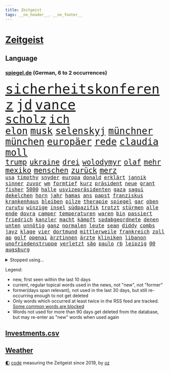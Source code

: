 ```yaml
---
title: Zeitgeist
tags: __no_header__, __no_footer__
---
```


# [Zeitgeist](https://oliz.io/zeitgeist/)

## Language

<h3><a href="https://www.spiegel.de" target="_blank">spiegel.de</a> (German, 6 to 2 occurrences)</h3>
<p style="font-family:monospace">
<span style="font-size:32pt"><a href="news_links.html#sicherheitskonferenz" class="current">sicherheitskonferenz</a></span>
<span style="font-size:32pt"><a href="news_links.html#jd" class="current">jd</a></span>
<span style="font-size:32pt"><a href="news_links.html#vance" class="current">vance</a></span>
<br>
<span style="font-size:27pt"><a href="news_links.html#scholz" class="current">scholz</a></span>
<span style="font-size:27pt"><a href="news_links.html#ich" class="current">ich</a></span>
<br>
<span style="font-size:22pt"><a href="news_links.html#elon" class="current">elon</a></span>
<span style="font-size:22pt"><a href="news_links.html#musk" class="current">musk</a></span>
<span style="font-size:22pt"><a href="news_links.html#selenskyj" class="current">selenskyj</a></span>
<span style="font-size:22pt"><a href="news_links.html#münchner" class="current">münchner</a></span>
<span style="font-size:22pt"><a href="news_links.html#münchen" class="current">münchen</a></span>
<span style="font-size:22pt"><a href="news_links.html#europäer" class="current">europäer</a></span>
<span style="font-size:22pt"><a href="news_links.html#rede" class="current">rede</a></span>
<span style="font-size:22pt"><a href="news_links.html#claudia" class="current">claudia</a></span>
<span style="font-size:22pt"><a href="news_links.html#moll" class="current">moll</a></span>
<br>
<span style="font-size:17pt"><a href="news_links.html#trump" class="current">trump</a></span>
<span style="font-size:17pt"><a href="news_links.html#ukraine" class="current">ukraine</a></span>
<span style="font-size:17pt"><a href="news_links.html#drei" class="current">drei</a></span>
<span style="font-size:17pt"><a href="news_links.html#wolodymyr" class="current">wolodymyr</a></span>
<span style="font-size:17pt"><a href="news_links.html#olaf" class="current">olaf</a></span>
<span style="font-size:17pt"><a href="news_links.html#mehr" class="current">mehr</a></span>
<span style="font-size:17pt"><a href="news_links.html#mexiko" class="current">mexiko</a></span>
<span style="font-size:17pt"><a href="news_links.html#menschen" class="current">menschen</a></span>
<span style="font-size:17pt"><a href="news_links.html#zurück" class="current">zurück</a></span>
<span style="font-size:17pt"><a href="news_links.html#merz" class="current">merz</a></span>
<br>
<span style="font-size:12pt"><a href="news_links.html#usa" class="current">usa</a></span>
<span style="font-size:12pt"><a href="news_links.html#timothy" class="current">timothy</a></span>
<span style="font-size:12pt"><a href="news_links.html#snyder" class="new">snyder</a></span>
<span style="font-size:12pt"><a href="news_links.html#europa" class="current">europa</a></span>
<span style="font-size:12pt"><a href="news_links.html#donald" class="current">donald</a></span>
<span style="font-size:12pt"><a href="news_links.html#erklärt" class="current">erklärt</a></span>
<span style="font-size:12pt"><a href="news_links.html#jannik" class="current">jannik</a></span>
<span style="font-size:12pt"><a href="news_links.html#sinner" class="current">sinner</a></span>
<span style="font-size:12pt"><a href="news_links.html#zuvor" class="current">zuvor</a></span>
<span style="font-size:12pt"><a href="news_links.html#wm" class="current">wm</a></span>
<span style="font-size:12pt"><a href="news_links.html#formtief" class="current">formtief</a></span>
<span style="font-size:12pt"><a href="news_links.html#kurz" class="current">kurz</a></span>
<span style="font-size:12pt"><a href="news_links.html#präsident" class="current">präsident</a></span>
<span style="font-size:12pt"><a href="news_links.html#neue" class="current">neue</a></span>
<span style="font-size:12pt"><a href="news_links.html#grant" class="current">grant</a></span>
<span style="font-size:12pt"><a href="news_links.html#fisher" class="new">fisher</a></span>
<span style="font-size:12pt"><a href="news_links.html#5000" class="current">5000</a></span>
<span style="font-size:12pt"><a href="news_links.html#halle" class="current">halle</a></span>
<span style="font-size:12pt"><a href="news_links.html#usvizepräsidenten" class="new">usvizepräsidenten</a></span>
<span style="font-size:12pt"><a href="news_links.html#gaza" class="current">gaza</a></span>
<span style="font-size:12pt"><a href="news_links.html#sagui" class="new">sagui</a></span>
<span style="font-size:12pt"><a href="news_links.html#dekelchen" class="new">dekelchen</a></span>
<span style="font-size:12pt"><a href="news_links.html#horn" class="new">horn</a></span>
<span style="font-size:12pt"><a href="news_links.html#jahr" class="current">jahr</a></span>
<span style="font-size:12pt"><a href="news_links.html#hamas" class="current">hamas</a></span>
<span style="font-size:12pt"><a href="news_links.html#ans" class="current">ans</a></span>
<span style="font-size:12pt"><a href="news_links.html#papst" class="current">papst</a></span>
<span style="font-size:12pt"><a href="news_links.html#franziskus" class="current">franziskus</a></span>
<span style="font-size:12pt"><a href="news_links.html#krankenhaus" class="current">krankenhaus</a></span>
<span style="font-size:12pt"><a href="news_links.html#bleiben" class="current">bleiben</a></span>
<span style="font-size:12pt"><a href="news_links.html#pilze" class="new">pilze</a></span>
<span style="font-size:12pt"><a href="news_links.html#therapie" class="current">therapie</a></span>
<span style="font-size:12pt"><a href="news_links.html#spiegel" class="current">spiegel</a></span>
<span style="font-size:12pt"><a href="news_links.html#gar" class="current">gar</a></span>
<span style="font-size:12pt"><a href="news_links.html#oben" class="current">oben</a></span>
<span style="font-size:12pt"><a href="news_links.html#rurutu" class="new">rurutu</a></span>
<span style="font-size:12pt"><a href="news_links.html#winzige" class="current">winzige</a></span>
<span style="font-size:12pt"><a href="news_links.html#insel" class="current">insel</a></span>
<span style="font-size:12pt"><a href="news_links.html#südpazifik" class="current">südpazifik</a></span>
<span style="font-size:12pt"><a href="news_links.html#trotzt" class="current">trotzt</a></span>
<span style="font-size:12pt"><a href="news_links.html#stürmen" class="current">stürmen</a></span>
<span style="font-size:12pt"><a href="news_links.html#alle" class="current">alle</a></span>
<span style="font-size:12pt"><a href="news_links.html#ende" class="current">ende</a></span>
<span style="font-size:12pt"><a href="news_links.html#dovra" class="new">dovra</a></span>
<span style="font-size:12pt"><a href="news_links.html#camper" class="current">camper</a></span>
<span style="font-size:12pt"><a href="news_links.html#temperaturen" class="current">temperaturen</a></span>
<span style="font-size:12pt"><a href="news_links.html#waren" class="current">waren</a></span>
<span style="font-size:12pt"><a href="news_links.html#bin" class="current">bin</a></span>
<span style="font-size:12pt"><a href="news_links.html#passiert" class="current">passiert</a></span>
<span style="font-size:12pt"><a href="news_links.html#friedrich" class="current">friedrich</a></span>
<span style="font-size:12pt"><a href="news_links.html#kanzler" class="current">kanzler</a></span>
<span style="font-size:12pt"><a href="news_links.html#macht" class="current">macht</a></span>
<span style="font-size:12pt"><a href="news_links.html#kämpft" class="current">kämpft</a></span>
<span style="font-size:12pt"><a href="news_links.html#spdabgeordnete" class="current">spdabgeordnete</a></span>
<span style="font-size:12pt"><a href="news_links.html#denen" class="current">denen</a></span>
<span style="font-size:12pt"><a href="news_links.html#unten" class="current">unten</a></span>
<span style="font-size:12pt"><a href="news_links.html#unnötig" class="new">unnötig</a></span>
<span style="font-size:12pt"><a href="news_links.html#ganz" class="current">ganz</a></span>
<span style="font-size:12pt"><a href="news_links.html#normalen" class="current">normalen</a></span>
<span style="font-size:12pt"><a href="news_links.html#leute" class="current">leute</a></span>
<span style="font-size:12pt"><a href="news_links.html#sean" class="current">sean</a></span>
<span style="font-size:12pt"><a href="news_links.html#diddy" class="current">diddy</a></span>
<span style="font-size:12pt"><a href="news_links.html#combs" class="current">combs</a></span>
<span style="font-size:12pt"><a href="news_links.html#jayz" class="current">jayz</a></span>
<span style="font-size:12pt"><a href="news_links.html#klage" class="current">klage</a></span>
<span style="font-size:12pt"><a href="news_links.html#vier" class="current">vier</a></span>
<span style="font-size:12pt"><a href="news_links.html#dortmund" class="current">dortmund</a></span>
<span style="font-size:12pt"><a href="news_links.html#mittlerweile" class="current">mittlerweile</a></span>
<span style="font-size:12pt"><a href="news_links.html#frankreich" class="current">frankreich</a></span>
<span style="font-size:12pt"><a href="news_links.html#zoll" class="current">zoll</a></span>
<span style="font-size:12pt"><a href="news_links.html#ap" class="new">ap</a></span>
<span style="font-size:12pt"><a href="news_links.html#golf" class="current">golf</a></span>
<span style="font-size:12pt"><a href="news_links.html#openai" class="current">openai</a></span>
<span style="font-size:12pt"><a href="news_links.html#ärztinnen" class="current">ärztinnen</a></span>
<span style="font-size:12pt"><a href="news_links.html#ärzte" class="current">ärzte</a></span>
<span style="font-size:12pt"><a href="news_links.html#kliniken" class="current">kliniken</a></span>
<span style="font-size:12pt"><a href="news_links.html#libanon" class="current">libanon</a></span>
<span style="font-size:12pt"><a href="news_links.html#unofriedenstruppe" class="new">unofriedenstruppe</a></span>
<span style="font-size:12pt"><a href="news_links.html#verletzt" class="current">verletzt</a></span>
<span style="font-size:12pt"><a href="news_links.html#são" class="new">são</a></span>
<span style="font-size:12pt"><a href="news_links.html#paulo" class="new">paulo</a></span>
<span style="font-size:12pt"><a href="news_links.html#rb" class="current">rb</a></span>
<span style="font-size:12pt"><a href="news_links.html#leipzig" class="current">leipzig</a></span>
<span style="font-size:12pt"><a href="news_links.html#00" class="new">00</a></span>
<span style="font-size:12pt"><a href="news_links.html#augsburg" class="current">augsburg</a></span>
</p>
<details>
<summary>Stopped using...</summary>
<p class="former" style="font-size:12pt">
verschiedene(1578) fdpchef(1577) software(1577) elfmeter(1576) erfahrungen(1576) verstorbenen(1576) beschreibt(1575) bundesamt(1575) erinnerungen(1575) geboren(1575) niederländische(1575) sicherheitsbehörden(1575) steigenden(1575) theater(1575) tobt(1575) zeugen(1575) beschimpft(1574) geholt(1574) ausschreitungen(1573) erdoğan(1573) facebook(1573) san(1573) beweisen(1572) innenministerium(1572) kritische(1572) verlegt(1572) allianz(1571) angeklagt(1571) langer(1571) 37(1570) anspruch(1570) arbeitsplatz(1570) bereich(1570) bull(1570) entlastet(1570) tschechien(1570) verdienen(1570) arm(1569) aufgefordert(1569) botschaften(1569) konzerne(1569) mediziner(1569) nutzte(1569) aufgehoben(1568) festnahme(1568) online(1568) punkten(1568) veranstaltung(1568) verschiebt(1568) 5(1567) ausbau(1567) geschossen(1567) klein(1567) times(1567) usbundesstaat(1567) hölle(1566) nummer(1566) szenen(1566) vielerorts(1566) altes(1565) britischer(1565) mai(1565) minute(1565) härter(1564) jagd(1564) party(1564) wales(1564) senkt(1563) thailand(1563) zeichnet(1563) ungarns(1562) brite(1561) gering(1561) olympische(1561) moment(1559) störung(1559) vorstellen(1558) überholt(1558) kürzlich(1557) trafen(1557) lkw(1556) anzeichen(1554) überschwemmungen(1554) königin(1553) gesamten(1552) konsum(1548) kontakt(1547) behalten(1546) istanbul(1545) großem(1543) günther(1525) einblicke(1523) entspannt(1518) verdoppelt(1517) offener(1513) schadensersatz(1506) ausweg(1500) wetterdienst(1489) öffnet(1463) gebeten(1398) blut(1390) airline(1380) fachkräftemangel(1322) bundesanwaltschaft(1298) erfolgreichste(1276) wellen(1276) schwarz(1262) exil(1257) schlafen(1246) haushalt(1238) hawaii(1230) tiger(1222) rauswurf(1203) einschätzungen(1201) zentralen(1196) russisches(1182) unserem(1162) seltene(1157) außenministerium(1152) kiews(1152) innenministerin(1151) schloss(1141) faeser(1135) nancy(1135) buschmann(1134) aufgestellt(1129) waffenlieferungen(1123) ring(1111) spielern(1109) überwachung(1109) desto(1108) geschenk(1104) positiven(1087) jennifer(1069) terror(1058) beschuss(1055) erlauben(1024) gewerkschaften(1022) jack(1012) dahin(1004) verärgert(997) prominenten(994) harter(986) verklagen(973) tierschützer(961) jimmy(957) erntet(950) schwimmen(948) 16jähriger(943) quiz(943) jemals(939) tägliches(935) erlegen(928) ähnlichen(923) zurückhaltung(918) vizekanzler(903) professor(901) allgemeinwissen(886) geschehens(886) politischgesellschaftlichen(886) themengebieten(886) gerechtfertigt(878) kollege(860) kompliziert(850) überraschenden(848) carter(831) beantragen(819) einstige(804) kommentiert(796) technische(786) berufseinstieg(776) kieler(771) gegründet(761) reichsbürger(761) solcher(758) 18jähriger(754) viertagewoche(754) emotionale(752) startups(734) getragen(733) liebt(732) rechtsaußen(723) kleinere(717) sommerspielen(676) arten(668) glas(668) startete(660) drohte(659) boomt(658) erforscht(645) überfahren(636) diebstahl(634) seltsame(633) evakuierung(629) ereignis(628) spektakulären(617) pilot(616) lukas(604) drastische(602) erkennt(596) rasen(592) langjährigen(575) verteuern(566) aufgrund(562) froh(556) heim(554) strenger(552) vergangene(552) albtraum(546) seltener(542) torwart(540) erschien(539) stoppte(539) erschweren(536) südkoreanische(536) genossen(532) sprachen(532) völkermord(528) jubeln(521) drehte(519) technisch(519) trinken(507) attentäter(503) besserung(501) belästigt(497) oppositionspolitiker(495) harsche(494) aserbaidschan(493) teslachef(484) tennisspieler(476) 22jährige(470) gerechnet(470) kippt(466) propalästinensische(459) bundes(456) mohammad(455) usschauspieler(445) verwenden(443) verschaffen(435) gestritten(428) reichweite(420) verspätung(420) bereichen(418) bett(418) beleidigungen(415) damaligen(415) stoffe(411) heimischen(410) hits(406) rauch(405) giftige(404) politischer(403) bahnen(402) zurückgewiesen(401) luxemburg(398) toni(394) geschützt(392) spekulationen(392) rammte(391) abgefeuert(387) normalerweise(385) kreise(382) barack(378) format(376) südkoreanischen(374) katz(372) sächsische(371) dreharbeiten(369) japaner(368) ball(363) milch(363) great(359) sophie(359) finanzielle(358) asien(357) gesichtet(356) go(356) ismail(355) karriereende(355) manipulation(355) stützt(355) korrigiert(354) nackte(354) hummels(353) weichen(351) inakzeptabel(349) mats(349) trainers(348) riefen(345) klette(341) bedankt(338) anfeindungen(337) oberpfalz(336) betrunken(335) mitspieler(333) rechtslage(331) sophia(331) agenda(330) schweigegeldprozess(330) höchstwert(329) eindeutig(326) unangenehme(326) bundesland(324) superstars(324) verdachts(323) parlamentarischen(321) beworfen(318) alec(315) baldwin(315) khamenei(315) kriegsführung(313) geschoben(310) anwesen(303) tennisspielerin(302) aktie(300) ausprobiert(300) passagieren(299) balkon(298) billionen(298) potenzial(297) bürgerkrieg(295) denkbar(295) statistische(293) dürre(292) fangen(292) gegend(291) ostküste(291) steine(291) einheimische(290) set(290) ursachen(290) alias(289) instanz(288) häufen(287) rechnung(287) anschläge(286) verrat(285) christopher(283) unterschätzen(283) zahlreicher(283) chrupalla(280) leitungen(280) obdachlosen(278) vorstellung(278) ungewollt(277) atomenergiebehörde(274) kontrollen(274) mau(273) ausgebremst(271) militärischer(271) anlegen(270) sportwissenschaftler(269) bußgeld(266) meinungsfreiheit(265) dänische(262) vorfalls(262) einsätze(259) aufkommen(257) gewusst(257) liest(257) heimatstadt(256) arbeitslosigkeit(255) reiz(255) genauen(253) regensburg(251) schütze(251) übel(251) kanzlerschaft(250) vorgeschichte(250) auszubildende(249) hilton(249) bilden(248) wählte(246) weicht(245) kaulitz(244) türkischer(242) breiten(241) trainierte(241) esken(240) fußballplatz(240) glaubte(240) bahnverkehr(239) kurse(239) feuerwerkskörper(238) dresdner(237) crash(236) evakuierungen(236) kürt(236) laufbahn(236) sonja(236) ereignisse(235) psychologie(235) polizeigewalt(233) scharfen(233) komplex(232) love(231) papa(231) hinein(230) hartnäckig(228) löwen(228) 28jähriger(226) johnny(225) angelina(223) bleibe(223) co₂ausstoß(223) vorsichtig(223) diesel(222) sprengung(222) atem(221) bester(221) netflixdoku(220) hollywoodstars(218) einzelhandel(216) gelebt(215) gewaltvorwürfen(215) füllkrug(213) niclas(213) zeug(213) sang(212) verlobt(209) jong(208) miriam(208) schwarzarbeit(208) lebe(207) rico(207) saskia(206) lothar(203) ran(203) zerstörten(202) ryanair(201) küren(200) trauma(198) gewütet(194) schmiedet(194) simone(193) schwierigen(192) bemühungen(190) nordwesten(190) eigentliche(189) probe(189) bundesnetzagentur(188) sprengstoff(188) wettert(187) radio(186) absolviert(185) altern(185) 36jährige(184) kanzlerkandidatin(184) momentan(184) mobilisieren(183) cdumann(181) durststrecke(181) pitzke(181) prämie(181) weiblichen(180) haar(178) benutzen(177) wissenschaftlich(177) schadstoffe(176) trübt(176) zögern(176) sozialdemokrat(175) geheimdienste(174) ices(174) northvolt(173) gerissen(172) kalifornischen(172) lautet(172) lee(172) nordkoreanischen(172) vermächtnis(172) ehrlich(171) maduro(170) suchmaschine(170) frontal(169) nicolás(169) venezuelas(169) karlsruher(168) kreuzfahrt(168) ludwig(167) verbliebenen(167) medienkonsum(166) rechner(166) wagte(166) umfragewerte(162) weiterarbeiten(162) 82(161) konkretisiert(161) schlimmeres(161) bedrohlich(160) georgia(159) kapital(159) krankschreibung(159) satiriker(159) geübt(158) kanal(158) strafverfolgung(158) brennender(157) nick(156) sahen(156) übelkeit(156) busunfall(155) fotograf(155) empfehlung(154) prangern(154) organisierte(153) polizeikräfte(153) beeindruckte(152) harren(152) hassnachrichten(152) pate(150) bekämpft(149) dürren(148) parteichefin(148) export(147) strafmaß(147) beruht(146) öltanker(146) lehramt(145) liege(145) mine(145) with(145) andernfalls(144) greifswald(144) hochverrats(144) 94(143) böllern(143) reiner(143) umsätze(143) verrückte(143) alarmierende(142) bentancur(142) bezeichnen(142) rodrigo(142) telegram(142) eingestuft(141) fahrlässiger(141) tsmc(141) donnerstagmorgen(140) pierce(140) standorte(140) sonderermittler(139) warb(139) raumfahrtunternehmen(138) entfernung(137) flüchtlingspolitik(137) fpöchef(137) instrumentalisiert(137) ralph(137) überwacht(137) caren(136) entnommen(136) gonzález(136) größtem(135) konzentrieren(135) landesverband(135) liam(135) meinungsbeitrag(134) getötete(131) ricky(131) scheiterns(131) schlüssel(131) überfalls(131) erschütternde(130) impfen(130) grundsätzlich(129) maren(129) priester(129) versammlung(129) auslandsreise(128) avignon(128) missgeschick(128) 2027(127) altersgruppe(127) begrüßt(126) interessant(126) schaltete(126) verüben(126) dreieck(125) fossilien(125) hill(125) spö(125) spiegelt(124) jets(123) milizen(123) briefwahl(122) rasante(122) antisemitisch(121) depp(121) carolabrücke(120) fußballwm(119) reale(119) springer(119) bühnen(118) edward(118) verkehrsbehinderungen(118) begeisterte(117) strände(117) einkommens(116) elternzeit(116) hetzer(116) katastrophengebiet(116) debattieren(114) fokussieren(114) nikolas(114) tatjana(114) gewordenen(113) seitenhieb(113) direction(111) laute(111) straßburg(111) as(110) konten(110) lieb(110) nadel(110) streitigkeiten(110) arizona(109) holland(109) neuwagen(109) präzise(109) artenvielfalt(108) bedenkliche(108) heutzutage(108) paderborn(108) symptome(108) techkonzern(108) verrückt(108) antisemitismusbeauftragte(107) mohamed(107) restaurantbesuch(107) aussuchen(105) insolvenzverwalter(105) korruptionsvorwürfen(105) verhinderten(105) apps(104) ersetzen(104) flügel(104) renommierte(104) strafzettel(104) ungeklärt(104) punk(103) keeper(102) pfalz(102) alleinerziehende(101) citys(101) gelockt(101) koalitionsgespräche(101) preisentwicklung(101) unattraktiver(101) brady(100) geregelt(100) krassen(100) qualifiziert(100) umweltverschmutzung(100) bundesparteitag(99) teuerung(99) aires(98) buenos(98) isolation(98) miosga(98) gary(96) miese(96) mittelstand(96) zusätzlich(96) örtlichen(96) autobiografie(94) erfassen(94) podolski(94) saporischschja(94) beschuldigten(93) florence(93) hall(93) nationalteam(93) pugh(93) wanderwitz(93) succession(92) alleinsein(91) angepriesen(91) beer(91) bewarb(91) demonstrativ(91) deportieren(91) gesteigert(91) gras(91) quadratmeter(91) schnellsten(91) schäumt(91) gebühren(90) veranlasste(90) ferres(89) hochschule(89) planungen(89) veronica(89) drohnenalarm(88) iwf(88) kinderkrankheiten(88) musical(88) plakativ(88) pub(88) rüstungsindustrie(88) flusskrebse(87) gastes(87) rekordzahl(87) staatsverschuldung(87) typischen(87) unterschiedlichen(87) überschaubar(87) elan(86) ganges(86) machtlos(86) pyrotechnik(86) schauspielstar(86) unglaublichen(86) 137(85) buschfeuer(85) opel(85) schwab(85) grätscht(84) nägele(84) regierungswechsel(84) stressen(84) teppich(84) youssef(84) beachtet(83) bizarr(83) limitierte(83) matrix(83) orleans(83) payne(83) polizeibehörden(83) qual(83) terrorverdächtiger(83) zerschlagen(83) ungebremst(82) wehrpflicht(82) zendaya(82) zusammenstoß(82) drag(81) sauberer(81) schulsport(81) spiegelbericht(81) taschengeld(81) tumult(81) anschaffung(80) inszenierte(80) kameraden(80) längerem(80) meloniregierung(80) oberlandesgericht(80) schlauer(80) stehenden(80) jva(79) lebensunterhalt(79) mexico(79) rookie(79) schweinefleisch(79) 45000(78) barfuß(78) skrupellosen(78) spielplan(78) vorherrschaft(78) wirtschaftsfragen(78) zugesprochen(78) zweikampf(78) funde(77) hochschulpräsidentin(77) kurdische(77) mangelhafte(77) puerto(77) schauspielern(77) steinwurf(77) triumphieren(77) vorbilder(77) 84(76) eklatante(76) laufendem(76) unausgegoren(76) ökonom(76) facebookmutterkonzern(75) haushaltshilfe(75) reinigungskraft(75) russlandsanktionen(75) sportuhren(75) süße(75) tankstelle(75) cduabgeordneter(74) cornelia(74) eystudie(74) fallschirmspringer(74) totale(74) unterdrückung(74) früchte(73) fähre(73) jahreswechsel(73) mutige(73) radikalsten(73) antisemitismusbeauftragten(72) beibehalten(72) bekomme(72) bürgerkriegsland(72) doppelgängerwettbewerb(72) erstaunlicher(72) exaußenminister(72) komikerin(72) männerfeindlichkeit(72) trumpfans(72) winden(72) zurückzukehren(72) ausmaße(71) datet(71) luftfahrt(71) nahid(71) nordsyrien(71) platte(71) raste(71) relativiert(71) silvesternacht(71) taghavi(71) verurteilen(71) bürgermeisterin(70) daglo(70) drehbuchautor(70) existenzielle(70) hamdan(70) innenpolitische(70) krankheiten(70) kulisse(70) pokémon(70) repräsentantenhaus(70) tatwerkzeug(70) usrepräsentantenhaus(70) vermuten(70) zielscheibe(70) amtierende(69) angestellter(69) elektroautomarke(69) ernähren(69) fähigkeit(69) gründerin(69) kapituliert(69) 57(68) hills(68) krankmeldungen(68) mist(68) ray(68) verbote(68) vermissen(68) abholung(67) bestseller(67) falsches(67) fire(67) heller(67) hotzo(67) report(67) fehlender(66) genie(66) stärkung(66) drohnenaufnahmen(65) exrafterroristin(65) luftalarm(65) afdparteitag(64) bundesverfassungsgerichts(64) grundsätzliche(64) halbiert(64) unbequem(64) witzig(64) benedikt(63) geheimnisvollen(63) glatt(63) indikator(63) prozentpunkte(63) sms(63) wichtigstes(63) zusammenstöße(63) bereitschaft(62) chipkonzern(62) halsschmerzen(62) intendantin(62) personalmangel(62) kurioses(61) kühler(61) anstand(60) fahrzeugkontrolle(60) global(60) tyson(60) bergleute(59) commerce(59) goldmine(59) grohs(59) konkurrentinnen(59) muskeln(59) schwarzgelbe(59) stilfontein(59) tumor(59) verschießt(59) wecken(59) zurückhaltender(59) ausgelesen(58) biennale(58) box(58) liter(58) nikki(58) preisverleihung(58) verweisen(58) 3600(57) entkriminalisierung(57) gasversorger(57) hindernis(57) jungunternehmen(57) meterhohe(57) monica(57) schneefall(57) schwangerschaftsabbrüche(57) verständigt(57) überfluten(57) alkoholsucht(56) erfindungen(56) glatteis(56) konklave(56) krawalle(56) krawietz(56) nordstreampipelines(56) teslafahrer(56) alijew(55) aserbaidschans(55) ilham(55) recherche(55) schockwellen(55) schraubt(55) stuhl(55) sämtliche(55) veränderten(55) brenzligen(54) erklärungen(54) genügend(54) testflug(54) twitch(54) winterwetter(54) bereitete(53) exklusivsten(53) pipelines(53) schacht(53) blindgänger(52) hedgefondsmanager(52) heiligen(52) hindern(52) lok(52) neuschnee(52) sicherheitsprobleme(52) soziologin(52) stufen(52) anhören(51) doppelgänger(51) einmalig(51) entfacht(51) grummelt(51) helsinki(51) maroden(51) schrift(51) simulator(51) verlangte(51) boomen(50) insolvenzen(50) passenden(50) remigration(50) sparer(50) sportstars(50) ärztliche(50) 62(49) abwerfen(49) anita(49) beleben(49) bergauf(49) besteuert(49) einbußen(49) ergattern(49) rausholen(49) verschleiß(49) designierter(48) ferdinand(48) großbank(48) hanteln(48) philologenverband(48) rekruten(48) schenk(48) schneefälle(48) zabrze(48) fahrradfahrer(47) handel(47) hofften(47) insider(47) kollidierte(47) models(47) mordkommission(47) schädlicher(47) bewusstsein(46) bildzeitung(46) cecilia(46) entsandt(46) gebucht(46) hebamme(46) lippen(46) salzburger(46) wortlaut(46) bedenklich(45) flugreisen(45) marsalek(45) mikrobiologe(45) silvester(45) snapchat(45) spitzensport(45) vizechef(45) favorisiert(44) komplizen(44) manches(44) oppositionspartei(44) sergey(44) steel(44) ufern(44) verschont(44) wirtschaftsministerium(44) zurückerobert(44) christ(43) heeres(43) scheibe(43) sorgerecht(43) spruch(43) tvexperte(43) wahlkampfstrategie(43) ausgangslage(42) bunt(42) drängte(42) durchgang(42) kellogg(42) fußballklubs(41) ita(41) natopartner(41) palast(41) argument(40) dämlich(40) fliegerbombe(40) fortsetzen(40) herzogin(40) rebell(40) spiegelrecherche(40) strafmaßnahmen(40) timing(40) amnesty(39) durcheinander(39) echtzeit(39) rücknahme(39) strich(39) ölpreis(39) flüchtlingskrise(38) golfern(38) nervt(38) stollen(38) bezeugen(37) faz(37) staatlicher(37) sterbenden(37) aussagt(36) befeuern(36) bildschirme(36) lieferung(36) skrupellose(36) weihnachtsbaum(36) anschieber(35) didier(35) feuern(35) francesco(35) notvorräte(35) unterschlupf(35) auszeichnungen(34) bewundert(34) eisbaden(34) gase(34) ärgern(34) foul(33) friends(33) kudrow(33) national(33) tankern(33) versicherungskonzerns(33) verstößen(33) vorsorge(33) überbietet(33) affront(32) aufnimmt(32) erstmal(32) fehde(32) ham(32) hybriden(32) vermeintlichen(32) älterwerden(32) beruflichen(31) denkmäler(31) doppelleben(31) entzug(31) importiert(31) anstellen(30) diagnostiziert(30) globes(30) haseloff(30) maulwurf(30) angelaufen(29) fechten(29) freibekommen(29) rezepte(29) schüttelte(29) stabilisieren(29) firmenboss(28) haushaltshilfen(28) kanadas(28) 126(27) darlehen(27) drewes(27) feuerzeug(27) gelacht(27) markle(27) nördlichen(27) parteispendentracker(27) pfarrer(27) tottenhams(27) trailer(27) ölexporte(27) beliebtes(26) bürgergeldempfänger(26) elektronischen(26) feuerzeugwurf(26) hommage(26) op(26) selbstkritik(26) volks(26) zehnjährige(26) eingesammelt(25) footballsuperstar(25) vorgabe(25) vorreiter(25) gestiegene(24) grüßt(24) magdeburger(24) politikers(24) squid(24) supercup(24) wiener(24) charme(23) islamist(23) pelicots(23) rechtsextremistisch(23) woanders(23) baustellen(22) filmakademie(22) fury(22) komfort(22) machenschaften(22) mail(22) schützte(22) spiegeltitel(22) spritpreise(22) 1972(21) 32jährige(21) anführen(21) dopingtests(21) hüllt(21) liebesleben(21) mischke(21) thilo(21) anzuheuern(20) batteriehersteller(20) fahrgast(20) talente(20) aktienmärkte(19) amtsübernahme(19) brexithardliner(19) ernte(19) klassen(19) limit(19) schlesinger(19) sechsmal(19) skandale(19) sterblichen(19) todesfahrt(19) beschimpfungen(18) dopingprobe(18) durchsuchten(18) tanker(18) objekten(17) pforte(17) travel(17) unterwasserkabel(17) veto(17) hilary(16) sala(16) santa(16) usmilitärs(16) 2045(15) arbeitnehmern(15) baubranche(15) gesunden(15) schachsuperstar(15) schärfere(15) tankers(15) bremerhaven(14) böllerverbot(14) fehlgeburt(14) gekostet(14) verbringt(14) vertauscht(14) veröffentlichten(14) wohnort(14) andernorts(13) bekanntgabe(13) entmachtung(13) großmachtfantasien(13) introvertierte(13) melbourne(13) missionen(13) regierte(13) stromkabel(13) unterkunft(13) verdiene(13) vereidigen(13) vietnam(13) einsamer(12) engagiert(12) erfreuliche(12) feiermeile(12) promille(12) turnerbund(12) uskonzerne(12) ziviler(12) zurückgelassene(12) 500kilometallring(11) damalige(11) demütigungen(11) netzagentur(11) schauspielers(11) spitzenturnerin(11) tabea(11) unverletzt(11)
</p>
</details>
<p>Legend:
<ul>
<li><span class="new">new</span>, first seen within the last 10 days</li>
<li><span class="current">current</span>, regular topical words used in the news, not "new", not "former"</li>
<li><span class="former">former(days span relevant)</span>, not used in the last 30 days, but still re-occurring enough to not get deleted</li>
<li>Only words which occurred at least twice in the RSS feed are tracked. <a href="language/filters.py">Some common words are blocked</a></li>
<li>Words not used for more than 90 days get deleted from the database, but may re-enter as "new" words when used again</li>
</ul>
</p>

## [Investments](investments.html)[.csv](investments.csv)

## [Weather](weather.html)

<footer>
<a href="javascript:toggleTheme()" class="nav">🌓</a>
<a href="https://github.com/ooz/zeitgeist">code</a> measuring the Zeitgeist since 2019, by <a href="https://oliz.io">oz</a>
</footer>
